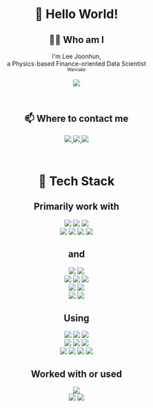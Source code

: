 <h1 align="center"> 👋 Hello World! </h1>
<h2 align="center"> 👨‍💻 Who am I </h2>
<p align="center">
    I'm Lee Joonhun, <br> a Physics-based Finance-oriented Data Scientist <br> 
    <small><small> Wannabe </small></small>
    <br>
    <br>
    <a href="https://www.notion.so/joonhunlee/Lee-Joonhun-f894c3166a73486ba726f2346ea683bb">
        <img src="https://img.shields.io/badge/Resume-000000?style=for-the-badge&logo=Notion">
    </a>
</p>
</br>
<h2 align="center"> 📫 Where to contact me </h2>
<p align="center">
    <a href="mailto:jhlee63@outlook.com">
        <img src="https://img.shields.io/badge/Dev%20Mail-0078D4?style=for-the-badge&logo=Microsoft%20Outlook&logoColor=white">
    </a>
    <a href="mailto:ljoonhun@gmail.com">
        <img src="https://img.shields.io/badge/Biz%20Mail-EA4335?style=for-the-badge&logo=Gmail&logoColor=white">
    </a>
    <a href="https://open.kakao.com/me/joonhunlee">
        <img src="https://img.shields.io/badge/KakaoTalk-FFCD00?style=for-the-badge&logo=KakaoTalk&logoColor=black">
    </a>
    <br>
</p>
</br>
<h1 align="center"> 🔭 Tech Stack </h1>
<h2 align="center"> Primarily work with </h2>
<p align="center">
    <img src="https://img.shields.io/badge/Python-3776AB?style=flat-square&logo=Python&logoColor=white">
    <img src="https://img.shields.io/badge/Julia-9558B2?style=flat-square&logo=Julia&logoColor=white">
    <img src="https://img.shields.io/badge/Scala-DC322F?style=flat-square&logo=Scala&logoColor=white">
<br>
    <img src="https://img.shields.io/badge/sklearn-F7931E?style=flat-square&logo=scikit%2Dlearn&logoColor=white">
    <img src="https://img.shields.io/badge/torch-EE4C2C?style=flat-square&logo=PyTorch&logoColor=white">
    <img src="https://img.shields.io/badge/tensorflow-FF6F00?style=flat-square&logo=TensorFlow&logoColor=white">
    <img src="https://img.shields.io/badge/scipy-8CAAE6?style=flat-square&logo=SciPy&logoColor=white">
</p>
<h2 align="center"> and </h2>
<p align="center">
    <img src="https://img.shields.io/badge/R-276DC3?style=flat-square&logo=R&logoColor=white">
    <img src="https://img.shields.io/badge/PostgreSQL-4169E1?style=flat-square&logo=PostgreSQL&logoColor=white">
    <br>
    <img src="https://img.shields.io/badge/C++-00599C?style=flat-square&logo=C%2B%2B&logoColor=white">
    <img src="https://img.shields.io/badge/Go-00ADD8?style=flat-square&logo=Go&logoColor=white">
    <img src="https://img.shields.io/badge/Rust-000000?style=flat-square&logo=Rust&logoColor=white">
    <br>
    <img src="https://img.shields.io/badge/Dart-0175C2?style=flat-square&logo=Dart&logoColor=white">
    <img src="https://img.shields.io/badge/JavaScript-F7DF1E?style=flat-square&logo=JavaScript&logoColor=black">
    <br>
    <img src="https://img.shields.io/badge/MS%20Office-D83B01?style=flat-square&logo=Microsoft%20Office&logoColor=white">
    <img src="https://img.shields.io/badge/Overleaf-47A141?style=flat-square&logo=Overleaf&logoColor=white">
</p>
<h2 align="center"> Using </h2>
<p align="center">
    <img src="https://img.shields.io/badge/WSL-E95420?style=flat-square&logo=Ubuntu&logoColor=white">
    <img src="https://img.shields.io/badge/Windows%20Terminal-4D4D4D?style=flat-square&logo=Windows%20Terminal&logoColor=white">
    <img src="https://img.shields.io/badge/Docker-2496ED?style=flat-square&logo=Docker&logoColor=white">
    <br>    
    <img src="https://img.shields.io/badge/UltraGear%20GT-A50034?style=flat-square&logo=LG&logoColor=white">
    <!-- +i7 +16GB +512GB +GTX1060 15in -->
    <img src="https://img.shields.io/badge/Galaxy%20S9+-1428A0?style=flat-square&logo=Samsung&logoColor=white">
    <img src="https://img.shields.io/badge/Galaxy%20Tab%20S7+-1428A0?style=flat-square&logo=Samsung&logoColor=white">
    <!-- 12.5in -->
    <br>    
    <img src="https://img.shields.io/badge/MX%20KEYS-00B8FC?style=flat-square&logo=Logitech&logoColor=white">
    <!-- Chiclet NonTKL -->
    <img src="https://img.shields.io/badge/STORMX%20VM3-181717?style=flat-square&logo=Xenics&logoColor=white">
    <!-- Vertical --> <!-- Logitech MX VERTICAL -->
    <img src="https://img.shields.io/badge/Galaxy%20Buds-1428A0?style=flat-square&logo=Samsung&logoColor=white">
    <img src="https://img.shields.io/badge/HD116-E2231A?style=flat-square&logo=Lenovo&logoColor=white">
</p>    
<h2 align="center"> Worked with or used </h2>
<p align="center">
    <img src="https://img.shields.io/badge/Java-007396?style=flat-square&logo=Java&logoColor=white">
    <br>
    <img src="https://img.shields.io/badge/Illustrator-FE9B2B?style=flat-square&logo=Adobe%20Illustrator&logoColor=white">
    <img src="https://img.shields.io/badge/Photoshop-001E35?style=flat-square&logo=Adobe%20Photoshop&logoColor=white">
</p>
